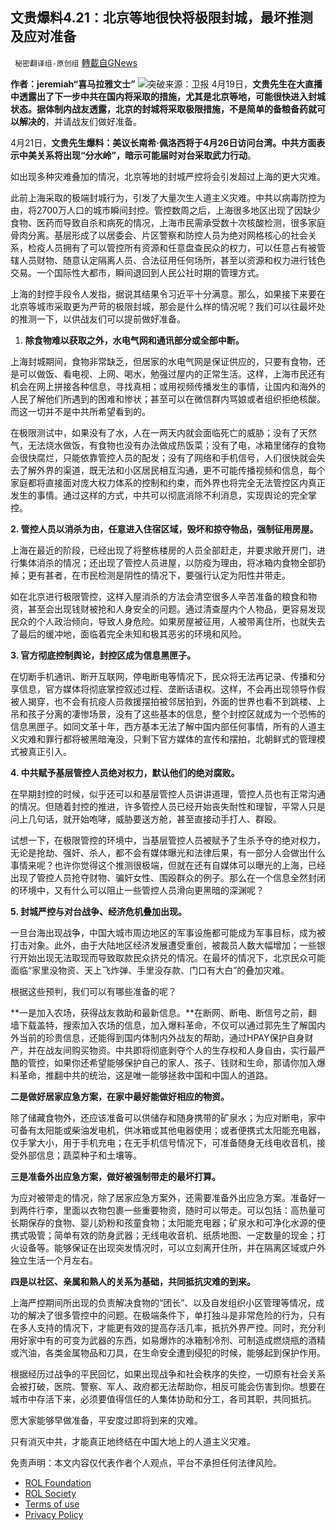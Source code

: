 
## 文贵爆料4.21：北京等地很快将极限封城，最坏推测及应对准备
` 秘密翻译组-原创组` [轉載自GNews](https://gnews.org/zh-hans/2388251/)

**作者：jeremiah“喜马拉雅文士”**
 ![](https://assets.gnews.org/wp-content/uploads/2022/04/Picture1-55.png)突破来源：卫报 
4月19日，**文贵先生在大直播中透露出了下一步中共在国内将采取的措施，尤其是北京等地，可能很快进入封城状态。据体制内战友透露，北京的封城将采取极限措施，不是简单的备粮备药就可以解决的**，并请战友们做好准备。
 
4月21日，**文贵先生爆料：美议长南希·佩洛西将于4月26日访问台湾。中共方面表示中美关系将出现“分水岭”，暗示可能届时对台采取武力行动**。
 
如出现多种灾难叠加的情况，北京等地的封城严控将会引发超过上海的更大灾难。
 
此前上海采取的极端封城行为，引发了大量次生人道主义灾难。中共以病毒防控为由，将2700万人口的城市瞬间封控。管控数周之后，上海很多地区出现了因缺少食物、医药而导致自杀和病死的情况，上海市民需承受数十次核酸检测，很多家庭骨肉分离。基层形成了以居委会、片区警察和防控人员为绝对网格核心的社会关系，检疫人员拥有了可以管控所有资源和任意盘查民众的权力，可以任意占有被管辖人员财物、随意认定隔离人员、合法征用任何场所，甚至以资源和权力进行钱色交易。一个国际性大都市，瞬间退回到人民公社时期的管理方式。
 
上海的封控手段令人发指，据说其结果令习近平十分满意。那么，如果接下来要在北京等城市采取更为严苛的极限封城，那会是什么样的情况呢？我们可以往最坏处的推测一下，以供战友们可以提前做好准备。
 
1. **除食物难以获取之外，水电气网和通讯部分或全部中断。**

上海封城期间，食物非常缺乏，但居家的水电气网是保证供应的，只要有食物，还是可以做饭、看电视、上网、喝水，勉强过屋内的正常生活。这样，上海市民还有机会在网上拼接各种信息，寻找真相；或用视频传播发生的事情，让国内和海外的人民了解他们所遇到的困难和惨状；甚至可以在微信群内骂娘或者组织拒绝核酸。而这一切并不是中共所希望看到的。
 
在极限测试中，如果没有了水，人在一两天内就会面临死亡的威胁；没有了天然气，无法烧水做饭，有食物也没有办法做成热饭菜；没有了电，冰箱里储存的食物会很快腐烂，只能依靠管控人员的配发；没有了网络和手机信号，人们很快就会失去了解外界的渠道，既无法和小区居民相互沟通，更不可能传播视频和信息，每个家庭都将直接面对庞大权力体系的控制和约束，而外界也将完全无法管控区内真正发生的事情。通过这样的方式，中共可以彻底消除不利消息，实现舆论的完全掌控。
 
**2. 管控人员以消杀为由，任意进入住宿区域，毁坏和掠夺物品，强制征用房屋。**
 
上海在最近的阶段，已经出现了将整栋楼房的人员全部赶走，并要求敞开房门，进行集体消杀的情况；还出现了管控人员进屋，以防疫为理由，将冰箱内食物全部扔掉；更有甚者，在市民检测是阴性的情况下，要强行认定为阳性并带走。
 
如在北京进行极限管控，这样入屋消杀的方法会清空很多人辛苦准备的粮食和物资，甚至会出现钱财被抢和人身安全的问题。通过清查屋内个人物品，更容易发现民众的个人政治倾向，导致人身危险。如果房屋被征用，人被带离住所，也就失去了最后的缓冲地，面临着完全未知和极其恶劣的环境和风险。
 
**3. 官方彻底控制舆论，封控区成为信息黑匣子。**
 
在切断手机通讯、断开互联网，停电断电等情况下，民众将无法再记录、传播和分享信息，官方媒体将彻底掌控叙述过程、垄断话语权。这样，不会再出现领导作假被人揭穿，也不会有抗疫人员救援摆拍被邻居拍到，外面的世界也看不到跳楼、上吊和孩子分离的凄惨场景，没有了这些基本的信息，整个封控区就成为一个恐怖的信息黑匣子。如同文革十年，西方基本无法了解中国内部任何事情，所有的人道主义灾难和罪行都将被黑暗淹没，只剩下官方媒体的宣传和摆拍，北朝鲜式的管理模式被真正引入。
 
**4. 中共赋予基层管控人员绝对权力，默认他们的绝对腐败。**
 
在早期封控的时候，似乎还可以和基层管控人员讲讲道理，管控人员也有正常沟通的情况。但随着封控的推进，许多管控人员已经开始丧失耐性和理智，平常人只是问上几句话，就开始咆哮，威胁要送方舱，甚至直接动手打人、群殴。
 
试想一下，在极限管控的环境中，当基层管控人员被赋予了生杀予夺的绝对权力，无论是抢劫、强奸、杀人，都不会有媒体曝光和法律后果，有一部分人会做出什么事情来呢？也许你觉得这个推测很极端，但就在还有自媒体可以曝光的上海，已经出现了管控人员抢夺财物、骗奸女性、围殴群众的例子。那么在一个信息全然封闭的环境中，又有什么可以阻止一些管控人员滑向更黑暗的深渊呢？
 
**5. 封城严控与对台战争、经济危机叠加出现。**
 
一旦台海出现战争，中国大城市周边地区的军事设施都可能成为军事目标，成为被打击对象。此外，由于大陆地区经济发展遭受重创，被裁员人数大幅增加；一些银行开始出现无法取现而导致取款民众挤兑的情况。在最坏的情况下，北京民众可能面临“家里没物资、天上飞炸弹、手里没存款、门口有大白”的叠加灾难。
 
根据这些预判，我们可以有哪些准备的呢？
 
**一是加入农场，获得战友救助和最新信息。**在断网、断电、断信号之前，翻墙下载盖特，搜索加入农场的信息，加入爆料革命，不仅可以通过郭先生了解国内外当前的珍贵信息，还能得到国内体制内外战友的帮助，通过HPAY保护自身财产，并在战友间购买物资。中共即将彻底剥夺个人的生存权和人身自由，实行最严酷的管控，如果你还希望能够保护自己的家人、孩子、钱财和生命，那请你加入爆料革命，推翻中共的统治，这是唯一能够拯救中国和中国人的道路。
 
**二是做好居家应急方案，在家中最好能做好相应的物资。**
 
除了储藏食物外，还应该准备可以供储存和随身携带的矿泉水；为应对断电，家中可备有太阳能或柴油发电机，供冰箱或其他电器使用；或者便携式太阳能充电器，仅手掌大小，用于手机充电；在无手机信号情况下，可准备随身无线电收音机，接受外部信息；蔬菜种子和土壤等。
 
**三是准备外出应急方案，做好被强制带走的最坏打算。**
 
为应对被带走的情况，除了居家应急方案外，还需要准备外出应急方案。准备好一到两件行李，里面以衣物包裹一些重要物资，随时可以带走。可以包括：高热量可长期保存的食物、婴儿奶粉和孩童食物；太阳能充电器；矿泉水和可净化水源的便携式吸管；简单有效的防身武器；无线电收音机、纸质地图、一定数量的现金；打火设备等。能够保证在出现突发情况时，可以立刻离开住所，并在隔离区域或户外独立生活一个月左右。
 
**四是以社区、亲属和熟人的关系为基础，共同抵抗灾难的到来。**
 
上海严控期间所出现的负责解决食物的“团长”、以及自发组织小区管理等情况，成功的解决了很多管控中的问题。在极端条件下，单打独斗是非常危险的行为，只有在多人支持的情况下，才能更有效的提高存活几率，抵抗外界严控。同时，充分利用好家中有的可变为武器的东西，如易爆炸的冰箱制冷剂、可制造成燃烧瓶的酒精或汽油，各类金属物品和刀具，在生命安全遭到侵犯的时候，能够起到保护作用。
 
根据经历过战争的平民回忆，如果出现战争和社会秩序的失控，一切原有社会关系会被打破，医院、警察、军人、政府都无法帮助你，相反可能会伤害到你。想要在城市中存活下来，必须要值得信任的人集体协助和分工，各司其职，共同抵抗。
 
愿大家能够早做准备，平安度过即将到来的灾难。
 
只有消灭中共，才能真正地终结在中国大地上的人道主义灾难。

免责声明：本文内容仅代表作者个人观点，平台不承担任何法律风险。
  
- [ROL Foundation](https://rolfoundation.org/)
- [ROL Society](https://rolsociety.org/)
- [Terms of use](https://gnews.org/terms-of-use-3/)
- [Privacy Policy](https://gnews.org/privacy-policy/)
